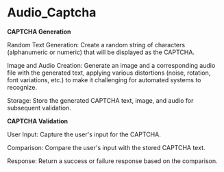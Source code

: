 # Audio_Captcha

**CAPTCHA Generation**

Random Text Generation:
Create a random string of characters (alphanumeric or numeric) that will be displayed as the CAPTCHA.

Image and Audio Creation:
Generate an image and a corresponding audio file with the generated text, applying various distortions (noise, rotation, font variations, etc.) to make it challenging for automated systems to recognize.

Storage:
Store the generated CAPTCHA text, image, and audio for subsequent validation.


**CAPTCHA Validation**

User Input:
Capture the user's input for the CAPTCHA.

Comparison:
Compare the user's input with the stored CAPTCHA text.

Response:
Return a success or failure response based on the comparison.

